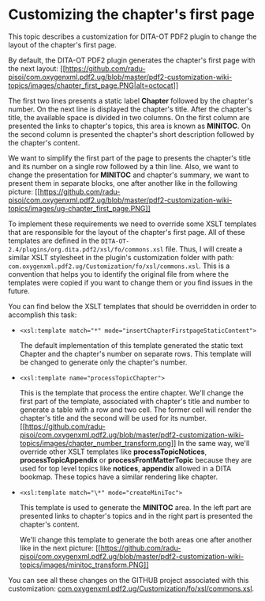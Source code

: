 # Customizing the chapter's first page

This topic describes a customization for DITA-OT PDF2 plugin to change the layout of the chapter's first page.

By default, the DITA-OT PDF2 plugin generates the chapter's first page with the next layout:
[[https://github.com/radu-pisoi/com.oxygenxml.pdf2.ug/blob/master/pdf2-customization-wiki-topics/images/chapter_first_page.PNG|alt=octocat]]

The first two lines presents a static label **Chapter** followed by the chapter's number. On the next line is displayed the chapter's title. After the chapter's title, the available space is divided in two columns. On the first column are presented the links to chapter's topics, this area is known as **MINITOC**. On the second column is presented the chapter's short description followed by the chapter's content.

We want to simplify the first part of the page to presents the chapter's title and its number on a single row followed by a thin line. Also, we want to change the presentation for **MINITOC** and chapter's summary, we want to present them in separate blocks, one after another like in the following picture:
[[https://github.com/radu-pisoi/com.oxygenxml.pdf2.ug/blob/master/pdf2-customization-wiki-topics/images/ug-chapter_first_page.PNG]]

To implement these requirements we need to override some XSLT templates that are responsible for the layout of the chapter's first page. All of these templates are defined in the `DITA-OT-2.4/plugins/org.dita.pdf2/xsl/fo/commons.xsl` file. Thus, I will create a similar XSLT stylesheet in the plugin's customization folder with path: `com.oxygenxml.pdf2.ug/Customization/fo/xsl/commons.xsl`. This is a convention that helps you to identify the original file from where the templates were copied if you want to change them or you find issues in the future.

You can find below the XSLT templates that should be overridden in order to accomplish this task: 
* `<xsl:template match="*" mode="insertChapterFirstpageStaticContent">`

    The default implementation of this template generated the static text Chapter and the chapter's number on separate rows.
This template will be changed to generate only the chapter's number.

* `<xsl:template name="processTopicChapter">`

    This is the template that process the entire chapter. We'll change the first part of the template, associated with chapter's title and number to generate a table with a row and two cell. The former cell will render the chapter's title and the second will be used for its number.
    [[https://github.com/radu-pisoi/com.oxygenxml.pdf2.ug/blob/master/pdf2-customization-wiki-topics/images/chapter_number_transform.png]]
    In the same way, we'll override other XSLT templates like **processTopicNotices**, **processTopicAppendix** or **processFrontMatterTopic** because they are used for top level topics like **notices**, **appendix** allowed in a DITA bookmap. These topics have a similar rendering like chapter.

* `<xsl:template match="\*" mode="createMiniToc">`

    This template is used to generate the **MINITOC** area. In the left part are presented links to chapter's topics and in the right part is presented the chapter's content. 

    We'll change this template to generate the both areas one after another like in the next picture:
    [[https://github.com/radu-pisoi/com.oxygenxml.pdf2.ug/blob/master/pdf2-customization-wiki-topics/images/minitoc_transform.PNG]]

You can see all these changes on the GITHUB project associated with this customization: [com.oxygenxml.pdf2.ug/Customization/fo/xsl/commons.xsl](https://github.com/radu-pisoi/com.oxygenxml.pdf2.ug/blob/master/Customization/fo/xsl/commons.xsl).
